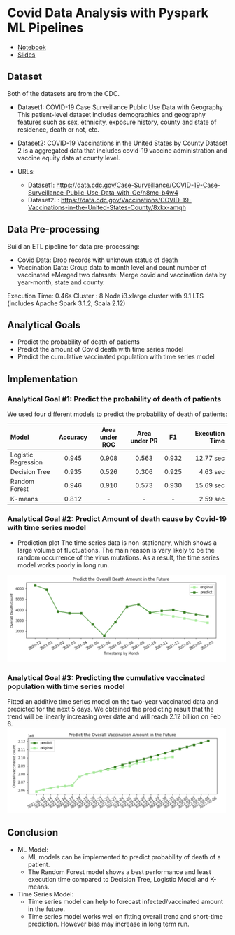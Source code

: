 # Covid Data Analysis with Pyspark ML Pipelines
* [Notebook](https://github.com/youngzyx/covid_predict/blob/main/covid_data_analysis.ipynb)
* [Slides](https://github.com/youngzyx/covid_predict/blob/main/covid_data_analysis.pdf)

## Dataset
Both of the datasets are from the CDC. 
* Dataset1: COVID-19 Case Surveillance Public Use Data with Geography
This patient-level dataset includes demographics and geography features such as sex, ethnicity, exposure history, county and state of residence, death or not, etc. 

* Dataset2: COVID-19 Vaccinations in the United States by County
Dataset 2 is a aggregated data that includes covid-19 vaccine administration and vaccine equity data at county level.

* URLs: 
    * Dataset1: https://data.cdc.gov/Case-Surveillance/COVID-19-Case-Surveillance-Public-Use-Data-with-Ge/n8mc-b4w4
    * Dataset2: : https://data.cdc.gov/Vaccinations/COVID-19-Vaccinations-in-the-United-States-County/8xkx-amqh

## Data Pre-processing
Build an ETL pipeline for data pre-processing:
* Covid Data: Drop records with unknown status of death
* Vaccination Data: Group data to month level and count number of vaccinated
*Merged two datasets: Merge covid and vaccination data by year-month, state and county.

Execution Time: 0.46s
Cluster : 8 Node i3.xlarge cluster with 9.1 LTS (includes Apache Spark 3.1.2, Scala 2.12)

## Analytical Goals
* Predict the probability of death of patients
* Predict the amount of Covid death with time series model
* Predict the cumulative vaccinated population with time series model

## Implementation
### Analytical Goal #1: Predict the probability of death of patients
We used four different models to predict the probability of death of patients:

| Model | Accuracy | Area under ROC | Area under PR | F1 | Execution Time |
| :---- | :-----:  | :-----------:  | :----------:  | :---:  | --------:  |
| Logistic Regression| 0.945 | 0.908 | 0.563 | 0.932 | 12.77 sec |
| Decision Tree | 0.935 | 0.526 | 0.306 | 0.925 | 4.63 sec | 
| Random Forest | 0.946 | 0.910 | 0.573 | 0.930 | 15.69 sec | 
| K-means | 0.812|  - | - | - | 2.59 sec|

### Analytical Goal #2: Predict Amount of death cause by Covid-19 with time series model
* Prediction plot
The time series data is non-stationary, which shows a large volume of fluctuations. The main reason is very likely to be the random occurrence of the virus mutations. As a result, the time series model works poorly in long run. 

<img src="/images/ts1.png" alt="drawing" width="500"/>


### Analytical Goal #3: Predicting the cumulative vaccinated population with time series model 
Fitted an additive time series model on the two-year vaccinated data and predicted for the next 5 days. We obtained the predicting result that the trend will be linearly increasing over date and will reach 2.12 billion on Feb 6.
<img src="/images/ts2.png" alt="drawing" width="500"/>

## Conclusion
* ML Model:
   * ML models can be implemented to predict probability of death of a patient.
   * The Random Forest model shows a best performance and least execution time compared to Decision Tree, Logistic Model and K-means. 
* Time Series Model:
   * Time series model can help to forecast infected/vaccinated amount in the future.
   * Time series model works well on fitting overall trend and short-time prediction. However bias may increase in long term run.


